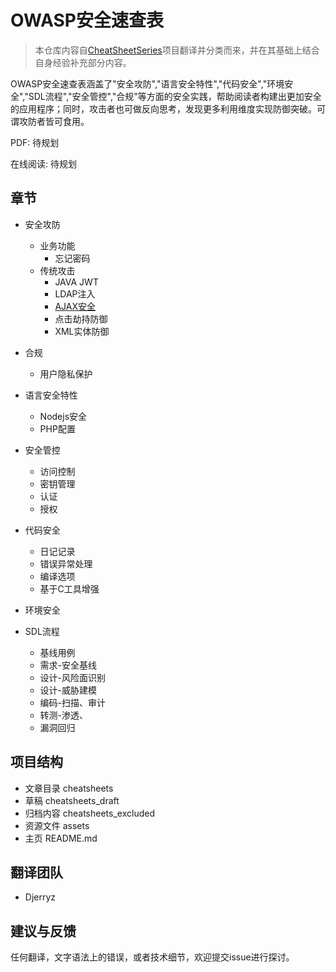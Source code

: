 # OWASP安全速查表

>  本仓库内容自[CheatSheetSeries](https://github.com/OWASP/CheatSheetSeries)项目翻译并分类而来，并在其基础上结合自身经验补充部分内容。

OWASP安全速查表涵盖了"安全攻防","语言安全特性","代码安全","环境安全","SDL流程","安全管控","合规"等方面的安全实践，帮助阅读者构建出更加安全的应用程序；同时，攻击者也可做反向思考，发现更多利用维度实现防御突破。可谓攻防者皆可食用。



PDF: 待规划

在线阅读: 待规划



## 章节

* 安全攻防
  * 业务功能
    * 忘记密码
  * 传统攻击
    * JAVA JWT
    * LDAP注入
    * [AJAX安全](./cheatsheets/AJAX_Security_Cheat_Sheet.md)
    * 点击劫持防御
    * XML实体防御

* 合规
  * 用户隐私保护

* 语言安全特性
  * Nodejs安全
  * PHP配置
	
* 安全管控
  * 访问控制
  * 密钥管理
  * 认证
  * 授权

* 代码安全
  * 日记记录
  * 错误异常处理
  * 编译选项
  * 基于C工具增强

* 环境安全
	
* SDL流程
  * 基线用例
  * 需求-安全基线
  * 设计-风险面识别
  * 设计-威胁建模
  * 编码-扫描、审计
  * 转测-渗透、
  * 漏洞回归



## 项目结构

* 文章目录 cheatsheets
* 草稿 cheatsheets_draft
* 归档内容 cheatsheets_excluded
* 资源文件 assets
* 主页 README.md



## 翻译团队

* Djerryz



## 建议与反馈

任何翻译，文字语法上的错误，或者技术细节，欢迎提交issue进行探讨。
